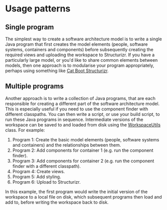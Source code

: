 # Usage patterns

## Single program

The simplest way to create a software architecture model is to write a single Java program that first creates the model elements (people, software systems, containers and components) before subsequently creating the required views and uploading the workspace to Structurizr. If you have a particularly large model, or you'd like to share common elements between models, then one approach is to modularise your program appropriately, perhaps using something like [Cat Boot Structurizr](https://github.com/Catalysts/cat-boot/tree/master/cat-boot-structurizr).

## Multiple programs

Another approach is to write a collection of Java programs, that are each responsible for creating a different part of the software architecture model. This is especially useful if you need to use the component finder with different classpaths. You can then write a script, or use your build script, to run these Java programs in sequence. Intermediate versions of the workspace can be saved to and loaded from disk using the [WorkspaceUtils](https://github.com/structurizr/java/blob/master/structurizr-core/src/com/structurizr/util/WorkspaceUtils.java) class. For example:

1. Program 1: Create the basic model elements (people, software systems and containers) and the relationships between them.
2. Program 2: Add components for container 1 (e.g. run the component finder).
3. Program 3: Add components for container 2 (e.g. run the component finder with a different classpath).
4. Program 4: Create views.
5. Program 5: Add styling.
6. Program 6: Upload to Structurizr.

In this example, the first program would write the initial version of the workspace to a local file on disk, which subsequent programs then load and add to, before writing the workspace back to disk.